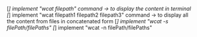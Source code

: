 [*] implement "wcat filepath" command -> to display the content in terminal
[*] implement "wcat filepath1 filepath2 filepath3" command -> to display all the content from files in concatenated form
[*] implement "wcat -s filePath/filePaths"
[*] implement "wcat -n filePath/filePaths"